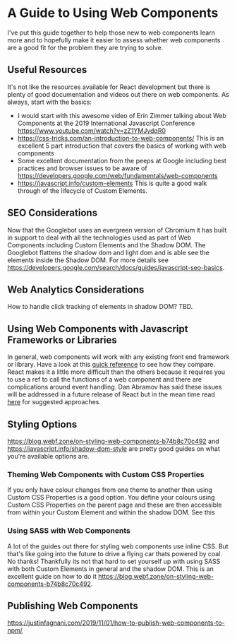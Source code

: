 # A Guide to Using Web Components
I've put this guide together to help those new to web components learn more and to hopefully make it easier to assess whether web components are
a good fit for the problem they are trying to solve.

## Useful Resources
It's not like the resources available for React development but there is plenty of good documentation and videos out there on web
components. As always, start with the basics:
* I would start with this awesome video of Erin Zimmer talking about Web Components at the 2019 International Javascript Conference https://www.youtube.com/watch?v=zZ1YMJydqR0
* https://css-tricks.com/an-introduction-to-web-components/ This is an excellent 5 part introduction that covers the basics of working
with web components
* Some excellent documentation from the peeps at Google including best practices and browser issues to be aware of https://developers.google.com/web/fundamentals/web-components
* https://javascript.info/custom-elements This is quite a good walk through of the lifecycle of Custom Elements.

## SEO Considerations
Now that the Googlebot uses an evergreen version of Chromium it has built in support to deal with all the technologies used as part
of Web Components including Custom Elements and the Shadow DOM. The Googlebot flattens the shadow dom and light dom and is able see
the elements inside the Shadow DOM. For more details see https://developers.google.com/search/docs/guides/javascript-seo-basics.

## Web Analytics Considerations
How to handle click tracking of elements in shadow DOM? TBD.

## Using Web Components with Javascript Frameworks or Libraries
In general, web components will work with any existing front end framework or library. Have a look at this [quick reference](https://custom-elements-everywhere.com/) 
to see how they compare. React makes it a little more difficult than the others because it requires you to use a ref to call the functions of a 
web component and there are complications around event handling. Dan Abramov has said these issues will be addressed in a future release
of React but in the mean time read [here](https://reactjs.org/docs/web-components.html) for suggested approaches.

## Styling Options
https://blog.webf.zone/on-styling-web-components-b74b8c70c492 and https://javascript.info/shadow-dom-style are pretty good guides on what
you're available options are.

### Theming Web Components with Custom CSS Properties
If you only have colour changes from one theme to another then using Custom CSS Properties is a good option. You define your colours using
Custom CSS Properties on the parent page and these are then accessible from within your Custom Element and within the shadow DOM. See this


### Using SASS with Web Components
A lot of the guides out there for styling web components use inline CSS. But that's like going into the future to drive a flying car thats
powered by coal. No thanks! Thankfully its not that hard to set yourself up with using SASS with both Custom Elements in general and the
shadow DOM. This is an excellent guide on how to do it https://blog.webf.zone/on-styling-web-components-b74b8c70c492.

## Publishing Web Components
https://justinfagnani.com/2019/11/01/how-to-publish-web-components-to-npm/